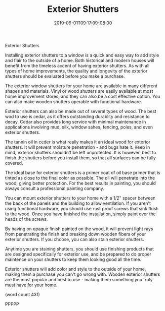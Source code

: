 ﻿---
title: "Exterior Shutters"
date: 2019-09-01T09:17:09-08:00
description: "Mini Blinds or Wood Shutters Tips for Web Success"
featured_image: "/images/Mini Blinds or Wood Shutters.jpg"
tags: ["Mini Blinds or Wood Shutters"]
---

Exterior Shutters

Installing exterior shutters to a window is a quick 
and easy way to add style and flair to the outside
of a home.  Both historical and modern houses will
benefit from the timeless accent of having exterior
shutters.  As with all types of home improvements,
the quality and longevity of the exterior shutters
should be evaluated before you make a purchase.

The exterior window shutters for your home are
available in many different shapes and materials.
Vinyl or wood shutters are easily available at most
home improvement stores, and they can also be a 
cost effective option.  You can also make wooden
shutters operable with functional hardware.

Exterior shutters can also be made out of several
types of wood.  The best wod to use is cedar, as
it offers outstanding durablity and resistance to
decay.  Cedar also provides long service with minimal
maintenance in applications involving mud, silk,
window sahes, fencing, poles, and even exterior
shutters.  

The tannin oil in ceder is what really makes it an
ideal wood for exterior shutters.  It will prevent
moisture penetration - and bugs hate it.  Keep in
mind, exterior shutters shouldn't be left unprotected.
It is however, best to finish the shutters before
you install them, so that all surfaces can be 
fully covered.  

The ideal base for exterior shutters is a primer
coat of oil base primer that is tinted as close to
the final color as possible.  The oil will penetrate
into the wood, giving better protection.  For the
best results in painting, you should always consult
a professional painting company.

You can mount exterior shutters to your home with 
a 1/2" spacer between the back of the panels and
the building to allow ventilation.  If you aren't
using functional hardware, you should use rust proof
screws that sink flush to the wood.  Once you
have finished the installation, simply paint over
the heads of the screws.

By having on opaque finish painted on the wood, it
will prevent light rays from penetrating the finish
and breaking down wooden fibers of your exterior
shutters.  If you choose, you can also stain
exterior shutters.  

Anytime you are staining shutters, you should use
finishing products that are designed specifically
for exterior use, and be prepared to do proper 
maintence on your shutters to keep them looking good
all the time.

Exterior shutters will add color and style to the
outside of your home, making them a purchase you
can't go wrong with.  Wooden exterior shutters are
the most popular and best to use - making them
something you truly must have for your home.

(word count 431)

PPPPP
